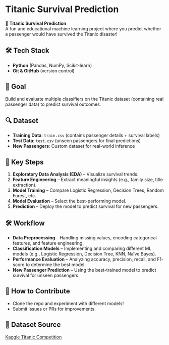 # Titanic Survival Prediction

🚢 **Titanic Survival Prediction**  
A fun and educational machine learning project where you predict whether a passenger would have survived the Titanic disaster! 

## 🛠️ Tech Stack
- **Python** (Pandas, NumPy, Scikit-learn)
- **Git & GitHub** (version control)

## 🎯 Goal
Build and evaluate multiple classifiers on the Titanic dataset (containing real passenger data) to predict survival outcomes.

## 🔍 Dataset
- **Training Data**: `train.csv` (contains passenger details + survival labels)
- **Test Data**: `test.csv` (unseen passengers for final predictions)
- **New Passengers**: Custom dataset for real-world inference

## 📌 Key Steps
1. **Exploratory Data Analysis (EDA)** – Visualize survival trends.
2. **Feature Engineering** – Extract meaningful insights (e.g., family size, title extraction).
3. **Model Training** – Compare Logistic Regression, Decision Trees, Random Forest, etc.
4. **Model Evaluation** – Select the best-performing model.
5. **Prediction** – Deploy the model to predict survival for new passengers.

## 🛠️ Workflow
- **Data Preprocessing** – Handling missing values, encoding categorical features, and feature engineering.
- **Classification Models** – Implementing and comparing different ML models (e.g., Logistic Regression, Decision Tree, KNN, Naïve Bayes).
- **Performance Evaluation** – Analyzing accuracy, precision, recall, and F1-score to determine the best model.
- **New Passenger Prediction** – Using the best-trained model to predict survival for unseen passengers.

## 🚀 How to Contribute
- Clone the repo and experiment with different models!
- Submit issues or PRs for improvements.

## 🔗 Dataset Source
[Kaggle Titanic Competition](https://www.kaggle.com/c/titanic)
